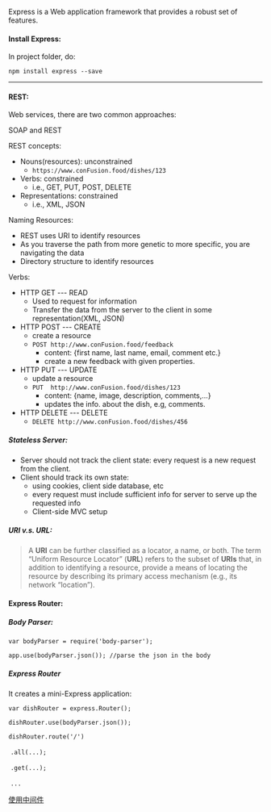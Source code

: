 Express is a Web application framework that provides a robust set of features.

#### Install Express:

In project folder, do:

`npm install express --save`

------



#### REST:

Web services, there are two common approaches:

SOAP and REST

REST concepts:

- Nouns(resources): unconstrained
  - `https://www.conFusion.food/dishes/123`
- Verbs: constrained
  - i.e., GET, PUT, POST, DELETE
- Representations: constrained
  - i.e., XML, JSON

Naming Resources:

- REST uses URI to identify resources
- As you traverse the path from more genetic to more specific, you are navigating the data
- Directory structure to identify resources

Verbs:

- HTTP GET --- READ 
  - Used to request  for information 
  - Transfer the data from the server to the client in some representation(XML, JSON) 
- HTTP POST --- CREATE
  - create a resource
  - `POST http://www.conFusion.food/feedback`
    - content: {first name, last name, email, comment etc.}
    - create a new feedback with given properties.
- HTTP PUT --- UPDATE
  - update a resource
  - `PUT  http://www.conFusion.food/dishes/123`
    - content: {name, image, description, comments,...}
    - updates the info. about the dish, e.g, comments.
- HTTP DELETE --- DELETE
  - `DELETE http://www.conFusion.food/dishes/456`

##### Stateless Server:

- Server should not track the client state: every request is a new request from the client.
- Client should track its own state:
  - using cookies, client side database, etc 
  - every request must include sufficient info for server to serve up the requested info
  - Client-side MVC setup

##### URI v.s. URL:

> A **URI** can be further classified as a locator, a name, or both. The term “Uniform Resource Locator” (**URL**) refers to the subset of **URIs** that, in addition to identifying a resource, provide a means of locating the resource by describing its primary access mechanism (e.g., 
> its network “location”).



#### Express Router:

##### Body  Parser:

`var bodyParser = require('body-parser');`

`app.use(bodyParser.json()); //parse the json in the body`

##### Express Router 

It creates a mini-Express application:

`var dishRouter = express.Router();`

`dishRouter.use(bodyParser.json());`

`dishRouter.route('/')`

​		`.all(...);`

​		`.get(...);`

​		`...`

[使用中间件](http://caibaojian.com/expressjs/guide/using-middleware.html)


